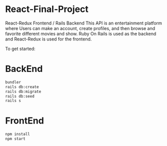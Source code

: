 # React-Final-Project
React-Redux Frontend / Rails Backend
This API is an entertainment platform where Users can make an account, create profiles, and then browse and favorite different movies and show. Ruby On Rails is used as the backend and React-Redux is used for the frontend.


To get started:
# BackEnd
```bash
bundler
rails db:create
rails db:migrate
rails db:seed
rails s
```
# FrontEnd
```bash
npm install
npm start
```
